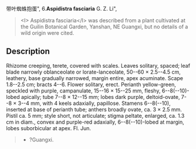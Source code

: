 带叶蜘蛛抱蛋",
6.**Aspidistra fasciaria** G. Z. Li",

> &lt;I&gt; Aspidistra fasciaria&lt;/I&gt; was described from a plant cultivated at the Guilin Botanical Garden, Yanshan, NE Guangxi, but no details of a wild origin were cited.

## Description
Rhizome creeping, terete, covered with scales. Leaves solitary, spaced; leaf blade narrowly oblanceolate or lorate-lanceolate, 50--60 × 2.5--4.5 cm, leathery, base gradually narrowed, margin entire, apex acuminate. Scape 1.8--2.5 cm; bracts 4--6. Flower solitary, erect. Perianth yellow-green, speckled with purple, campanulate, 15--16 × 15--25 mm, fleshy, 6--8(--10)-lobed apically; tube 7--8 × 12--15 mm; lobes dark purple, deltoid-ovate, 7--8 × 3--4 mm, with 4 keels adaxially, papillose. Stamens 6--8(--10), inserted at base of perianth tube; anthers broadly ovate, ca. 3 × 2.5 mm. Pistil ca. 5 mm; style short, not articulate; stigma peltate, enlarged, ca. 1.3 cm in diam., convex and purple-red adaxially, 6--8(--10)-lobed at margin, lobes suborbicular at apex. Fl. Jun.

> * ?Guangxi.
